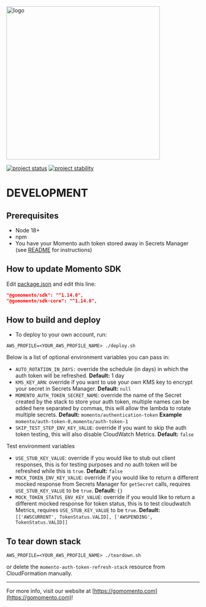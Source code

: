 <img src="https://docs.momentohq.com/img/logo.svg" alt="logo" width="400"/>

[![project status](https://momentohq.github.io/standards-and-practices/badges/project-status-official.svg)](https://github.com/momentohq/standards-and-practices/blob/main/docs/momento-on-github.md)
[![project stability](https://momentohq.github.io/standards-and-practices/badges/project-stability-alpha.svg)](https://github.com/momentohq/standards-and-practices/blob/main/docs/momento-on-github.md)

# DEVELOPMENT

## Prerequisites

- Node 18+
- npm
- You have your Momento auth token stored away in Secrets Manager (see [README](./README.md) for instructions)

## How to update Momento SDK

Edit [package.json](./package.json) and edit this line:

```json
"@gomomento/sdk": "^1.14.0",
"@gomomento/sdk-core": "^1.14.0",
```

## How to build and deploy

- To deploy to your own account, run:

```shell
AWS_PROFILE=<YOUR_AWS_PROFILE_NAME> ./deploy.sh
```

Below is a list of optional environment variables you can pass in:

- `AUTO_ROTATION_IN_DAYS:` override the schedule (in days) in which the auth token will be refreshed. **Default:** 1 day
- `KMS_KEY_ARN`: override if you want to use your own KMS key to encrypt your secret in Secrets Manager. **Default:** `null`
- `MOMENTO_AUTH_TOKEN_SECRET_NAME`: override the name of the Secret created by the stack to store your auth token, multiple names can be added here separated by commas, this will allow the lambda to rotate multiple secrets. **Default:** `momento/authentication-token` **Example** `momento/auth-token-0,momento/auth-token-1`
- `SKIP_TEST_STEP_ENV_KEY_VALUE`: override if you want to skip the auth token testing, this will also disable CloudWatch Metrics. **Default:** `false`

Test environment variables

- `USE_STUB_KEY_VALUE`: override if you would like to stub out client responses, this is for testing purposes and no auth token will be refreshed while this is `true`. **Default:** `false`
- `MOCK_TOKEN_ENV_KEY_VALUE`: override if you would like to return a different mocked response from Secrets Manager for `getSecret` calls, requires `USE_STUB_KEY_VALUE` to be `true`. **Default:** `{}`
- `MOCK_TOKEN_STATUS_ENV_KEY_VALUE`: override if you would like to return a different mocked response for token status, this is to test cloudwatch Metrics, requires `USE_STUB_KEY_VALUE` to be `true`. **Default:** `[['AWSCURRENT', TokenStatus.VALID], ['AWSPENDING', TokenStatus.VALID]]`

## To tear down stack

```shell
AWS_PROFILE=<YOUR_AWS_PROFILE_NAME> ./teardown.sh
```

or delete the `momento-auth-token-refresh-stack` resource from CloudFormation manually.

---

For more info, visit our website at [https://gomomento.com](https://gomomento.com)!
